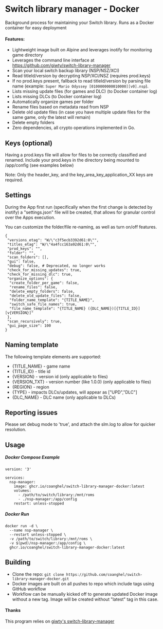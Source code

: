 # Switch library manager - Docker
Background process for maintaining your Switch library. Runs as a Docker container for easy deployment

#### Features:
- Lightweight image built on Alpine and leverages inotify for monitoring game directory
- Leverages the command line interface at https://github.com/giwty/switch-library-manager
- Scan your local switch backup library (NSP/NSZ/XCI)
- Read titleId/version by decrypting NSP/XCI/NSZ (requires prod.keys)
- If no prod.keys present, fallback to read titleId/version by parsing file name  (example: `Super Mario Odyssey [0100000000010000][v0].nsp`).
- Lists missing update files (for games and DLC) (to Docker container log)
- Lists missing DLCs (to Docker container log)
- Automatically organize games per folder
- Rename files based on metadata read from NSP
- Delete old update files (in case you have multiple update files for the same game, only the latest will remain)
- Delete empty folders
- Zero dependencies, all crypto operations implemented in Go. 

## Keys (optional)
Having a prod.keys file will allow for files to be correctly classified and renamed. Include your prod.keys in the directory being mounted to /app/config (see examples below)

Note: Only the header_key, and the key_area_key_application_XX keys are required.

## Settings  
During the App first run (specifically when the first change is detected by inotify) a "settings.json" file will be created, that allows for granular control over the Apps execution.

You can customize the folder/file re-naming, as well as turn on/off features.

```
{
 "versions_etag": "W/\"c3f5ecb3392d61:0\"",
 "titles_etag": "W/\"4a4fcc163a92d61:0\"",
 "prod_keys": "",
 "folder": "",
 "scan_folders": [],
 "gui": false,
 "debug": false, # Deprecated, no longer works
 "check_for_missing_updates": true,
 "check_for_missing_dlc": true,
 "organize_options": {
  "create_folder_per_game": false,
  "rename_files": false,
  "delete_empty_folders": false,
  "delete_old_update_files": false,
  "folder_name_template": "{TITLE_NAME}",
  "switch_safe_file_names": true,
  "file_name_template": "{TITLE_NAME} ({DLC_NAME})[{TITLE_ID}][v{VERSION}]"
 },
 "scan_recursively": true,
 "gui_page_size": 100
}
```


## Naming template
The following template elements are supported:
- {TITLE_NAME} - game name
- {TITLE_ID} - title id
- {VERSION} - version id (only applicable to files)
- {VERSION_TXT} - version number (like 1.0.0) (only applicable to files)
- {REGION} - region
- {TYPE} - impacts DLCs/updates, will appear as ["UPD","DLC"]
- {DLC_NAME} - DLC name (only applicable to DLCs)

## Reporting issues
Please set debug mode to 'true', and attach the slm.log to allow for quicker resolution.

## Usage
##### Docker Compose Example
```
version: '3'

services:
  nsp-manager:
    image: ghcr.io/coanghel/switch-library-manager-docker:latest
    volumes:
      - /path/to/switch/library:/mnt/roms
      - ./nsp-manager:/app/config
    restart: unless-stopped
```

 
##### Docker Run
```
docker run -d \
  --name nsp-manager \
  --restart unless-stopped \
  -v /path/to/switch/library:/mnt/roms \
  -v $(pwd)/nsp-manager:/app/config \
  ghcr.io/coanghel/switch-library-manager-docker:latest
```


## Building
- Clone the repo: `git clone https://github.com/coanghel/switch-library-manager-docker.git`
- Docker images are built on all pushes to repo which include tags using GitHub workflow
- Workflow can be manually kicked off to generate updated Docker image without a new tag. Image will be created without "latest" tag in this case.

#### Thanks
This program relies on [giwty's switch-library-manager](https://github.com/giwty/switch-library-manager)
